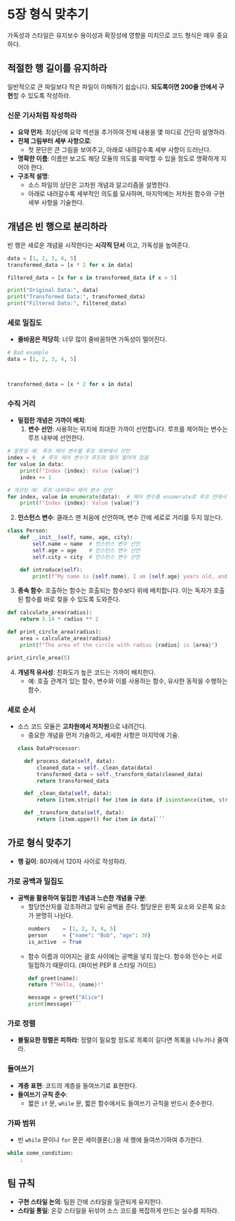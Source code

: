 # 5장 형식 맞추기

가독성과 스타일은 유지보수 용이성과 확장성에 영향을 미치므로 코드 형식은 매우 중요하다.

## 적절한 행 길이를 유지하라

일반적으로 큰 파일보다 작은 파일이 이해하기 쉽습니다. **되도록이면 200줄 안에서 구현**할 수 있도록 작성하라.

### 신문 기사처럼 작성하라

- **요약 먼저**: 최상단에 요약 섹션을 추가하여 전체 내용을 몇 마디로 간단히 설명하라.
- **전체 그림부터 세부 사항으로**:
  - 첫 문단은 큰 그림을 보여주고, 아래로 내려갈수록 세부 사항이 드러난다.
- **명확한 이름**: 이름만 보고도 해당 모듈의 의도를 파악할 수 있을 정도로 명확하게 지어야 한다.
- **구조적 설명**:
  - 소스 파일의 상단은 고차원 개념과 알고리즘을 설명한다.
  - 아래로 내려갈수록 세부적인 의도를 묘사하며, 마지막에는 저차원 함수와 구현 세부 사항을 기술한다.

## 개념은 빈 행으로 분리하라

빈 행은 새로운 개념을 시작한다는 **시각적 단서** 이고, 가독성을 높여준다.
```python
data = [1, 2, 3, 4, 5]
transformed_data = [x * 2 for x in data]

filtered_data = [x for x in transformed_data if x > 5]

print("Original Data:", data)
print("Transformed Data:", transformed_data)
print("Filtered Data:", filtered_data)
```

### 세로 밀집도

- **줄바꿈은 적당히**: 너무 많이 줄바꿈하면 가독성이 떨어진다.
```python
# Bad example 
data = [1, 2, 3, 4, 5]



transformed_data = [x * 2 for x in data]
```

### 수직 거리

- **밀접한 개념은 가까이 배치**:
  1. **변수 선언**: 사용하는 위치에 최대한 가까이 선언합니다. 루프를 제어하는 변수는 루프 내부에 선언한다.
```python
# 잘못된 예: 루프 제어 변수를 루프 외부에서 선언
index = 0  # 루프 제어 변수가 루프와 멀리 떨어져 있음
for value in data:
    print(f"Index {index}: Value {value}")
    index += 1

# 개선된 예: 루프 내부에서 제어 변수 선언
for index, value in enumerate(data):  # 제어 변수를 enumerate로 루프 안에서 생성
    print(f"Index {index}: Value {value}")
```

  2. **인스턴스 변수**: 클래스 맨 처음에 선언하며, 변수 간에 세로로 거리를 두지 않는다.
```python
class Person:
    def __init__(self, name, age, city):
        self.name = name  # 인스턴스 변수 선언
        self.age = age    # 인스턴스 변수 선언
        self.city = city  # 인스턴스 변수 선언

    def introduce(self):
        print(f"My name is {self.name}, I am {self.age} years old, and I live in {self.city}.")
```

  3. **종속 함수**: 호출하는 함수는 호출되는 함수보다 위에 배치합니다. 이는 독자가 호출된 함수를 바로 찾을 수 있도록 도와준다.
```python
def calculate_area(radius):
    return 3.14 * radius ** 2

def print_circle_area(radius):
    area = calculate_area(radius)  
    print(f"The area of the circle with radius {radius} is {area}")

print_circle_area(5)
```

  4. **개념적 유사성**: 친화도가 높은 코드는 가까이 배치한다.
     - 예: 호출 관계가 있는 함수, 변수와 이를 사용하는 함수, 유사한 동작을 수행하는 함수.

### 세로 순서

- 소스 코드 모듈은 **고차원에서 저차원**으로 내려간다.
  - 중요한 개념을 먼저 기술하고, 세세한 사항은 마지막에 기술.
  ```python
  class DataProcessor:

    def process_data(self, data):
        cleaned_data = self._clean_data(data) 
        transformed_data = self._transform_data(cleaned_data)  
        return transformed_data

    def _clean_data(self, data):
        return [item.strip() for item in data if isinstance(item, str)]

    def _transform_data(self, data):
        return [item.upper() for item in data]```
  
## 가로 형식 맞추기

- **행 길이**: 80자에서 120자 사이로 작성하라.

### 가로 공백과 밀집도

- **공백을 활용하여 밀집한 개념과 느슨한 개념을 구분**:
  - 할당연산자를 강조하려고 앞뒤 공백을 준다. 할당문은 왼쪽 요소와 오른쪽 요소가 분명히 나뉜다.
    ```python
    numbers    = [1, 2, 3, 4, 5]
    person     = {"name": "Bob", "age": 30}
    is_active  = True
    ```
  - 함수 이름과 이어지는 괄호 사이에는 공백을 넣지 않는다. 함수와 인수는 서로 밀접하기 때문이다. (파이썬 PEP 8 스타일 가이드) 
    ```python
    def greet(name):
    return f"Hello, {name}!"

    message = greet("Alice")
    print(message)```

### 가로 정렬

- **불필요한 정렬은 피하라**: 정렬이 필요할 정도로 목록이 길다면 목록을 나누거나 줄여라.

### 들여쓰기

- **계층 표현**: 코드의 계층을 들여쓰기로 표현한다.
- **들여쓰기 규칙 준수**:
  - 짧은 `if` 문, `while` 문, 짧은 함수에서도 들여쓰기 규칙을 반드시 준수한다.

### 가짜 범위

- 빈 `while` 문이나 `for` 문은 세미콜론(`;`)을 새 행에 들여쓰기하여 추가한다.
```python
while some_condition:
    ;
```

## 팀 규칙

- **구현 스타일 논의**: 팀원 간에 스타일을 일관되게 유지한다.
- **스타일 통일**: 온갖 스타일을 뒤섞어 소스 코드를 복잡하게 만드는 실수를 피하라.
